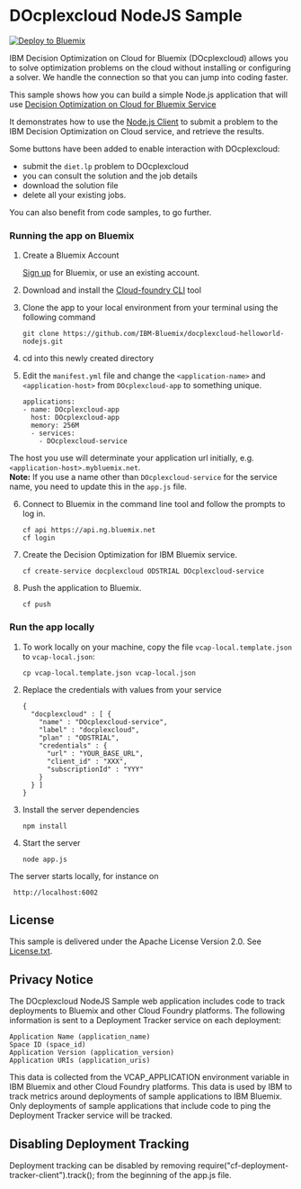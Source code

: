 # DOcplexcloud NodeJS Sample

[![Deploy to Bluemix](https://bluemix.net/deploy/button.png)](https://bluemix.net/deploy?repository=https://github.com/IBM-Bluemix/docplexcloud-helloworld-nodejs.git)

IBM Decision Optimization on Cloud for Bluemix (DOcplexcloud) allows you to solve optimization problems on the cloud without installing or configuring a solver. We handle the connection so that you can jump into coding faster.

This sample shows how you can build a simple Node.js application that will use [Decision Optimization on Cloud for Bluemix Service](https://console.ng.bluemix.net/catalog/services/decision-optimization/)

It demonstrates how to use the [Node.js Client](https://www.npmjs.com/package/docplexcloud-nodejs-api) to submit a problem to the IBM Decision Optimization on Cloud service, and retrieve the results.

Some buttons have been added to enable interaction with DOcplexcloud:

 - submit the `diet.lp` problem to DOcplexcloud
 - you can consult the solution and the job details
 - download the solution file
 - delete all your existing jobs.
 
 You can also benefit from code samples, to go further.



### Running the app on Bluemix
1. Create a Bluemix Account

    [Sign up](http://www.ibm.com/cloud-computing/bluemix/) for Bluemix, or use an existing account.

2. Download and install the [Cloud-foundry CLI](https://github.com/cloudfoundry/cli) tool

3. Clone the app to your local environment from your terminal using the following command

   ```
   git clone https://github.com/IBM-Bluemix/docplexcloud-helloworld-nodejs.git
   ```

4. cd into this newly created directory

5. Edit the `manifest.yml` file and change the `<application-name>` and `<application-host>` from `DOcplexcloud-app` to something unique.

	```
    applications:
    - name: DOcplexcloud-app
      host: DOcplexcloud-app
      memory: 256M
      - services:
        - DOcplexcloud-service
	```

  The host you use will determinate your application url initially, e.g. `<application-host>.mybluemix.net`.  
  **Note:** If you use a name other than `DOcplexcloud-service` for the service name, you need to update this in the `app.js` file.

6. Connect to Bluemix in the command line tool and follow the prompts to log in.

	```
	cf api https://api.ng.bluemix.net
	cf login
	```
7. Create the Decision Optimization for IBM Bluemix service.

   ```
   cf create-service docplexcloud ODSTRIAL DOcplexcloud-service
   ```

8. Push the application to Bluemix.

   ```
   cf push
   ```

### Run the app locally

1. To work locally on your machine, copy the file ```vcap-local.template.json``` to ```vcap-local.json```:

   ```
   cp vcap-local.template.json vcap-local.json
   ```

2. Replace the credentials with values from your service

   ```
   {
     "docplexcloud" : [ {
       "name" : "DOcplexcloud-service",
       "label" : "docplexcloud",
       "plan" : "ODSTRIAL",
       "credentials" : {
         "url" : "YOUR_BASE_URL",
         "client_id" : "XXX",
         "subscriptionId" : "YYY"
       }
     } ]
   }
   ```
3. Install the server dependencies

   ```
   npm install
   ```
  
4. Start the server
 
   ```
   node app.js
   ```

  The server starts locally, for instance on

  	 http://localhost:6002


## License

This sample is delivered under the Apache License Version 2.0. See [License.txt](License.txt).

## Privacy Notice

The DOcplexcloud NodeJS Sample web application includes code to track deployments to Bluemix and other Cloud Foundry platforms. The following information is sent to a Deployment Tracker service on each deployment:

    Application Name (application_name)
    Space ID (space_id)
    Application Version (application_version)
    Application URIs (application_uris)

This data is collected from the VCAP_APPLICATION environment variable in IBM Bluemix and other Cloud Foundry platforms. This data is used by IBM to track metrics around deployments of sample applications to IBM Bluemix. Only deployments of sample applications that include code to ping the Deployment Tracker service will be tracked.


## Disabling Deployment Tracking

Deployment tracking can be disabled by removing require("cf-deployment-tracker-client").track(); from the beginning of the app.js file.
